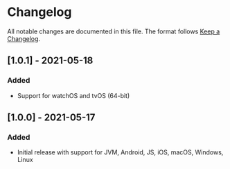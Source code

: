 # Changelog

All notable changes are documented in this file. The format follows [Keep a Changelog](https://keepachangelog.com/en/1.0.0/).

## [1.0.1] - 2021-05-18

### Added

- Support for watchOS and tvOS (64-bit)

## [1.0.0] - 2021-05-17

### Added

- Initial release with support for JVM, Android, JS, iOS, macOS, Windows, Linux

